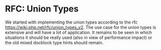 # RFC: Union Types

We started with implementing the union types according to the rfc https://wiki.php.net/rfc/union_types_v2. The use case for the union types is extensive and will have a lot of application. It remains to be seen in which situations it should be really used (also in view of performance impact) or the old mixed docblock type hints should remain.

